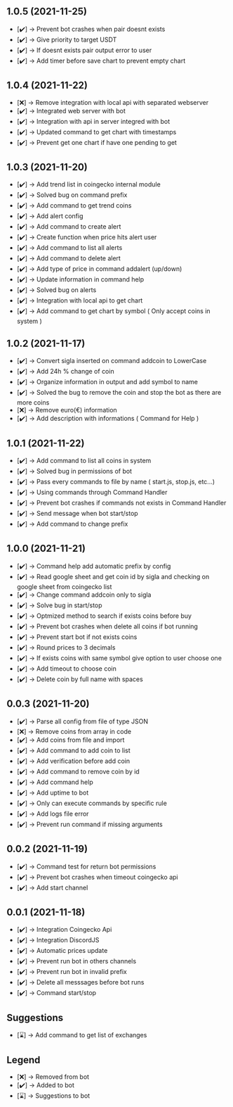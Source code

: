 ## 1.0.5 (2021-11-25)


* [✔️] -> Prevent bot crashes when pair doesnt exists
* [✔️] -> Give priority to target USDT
* [✔️] -> If doesnt exists pair output error to user
* [✔️] -> Add timer before save chart to prevent empty chart



## 1.0.4 (2021-11-22)


* [❌] -> Remove integration with local api with separated webserver
* [✔️] -> Integrated web server with bot
* [✔️] -> Integration with api in server integred with bot
* [✔️] -> Updated command to get chart with timestamps
* [✔️] -> Prevent get one chart if have one pending to get



## 1.0.3 (2021-11-20)


* [✔️] -> Add trend list in coingecko internal module
* [✔️] -> Solved bug on command prefix 
* [✔️] -> Add command to get trend coins
* [✔️] -> Add alert config
* [✔️] -> Add command to create alert
* [✔️] -> Create function when price hits alert user
* [✔️] -> Add command to list all alerts
* [✔️] -> Add command to delete alert
* [✔️] -> Add type of price in command addalert (up/down)
* [✔️] -> Update information in command help
* [✔️] -> Solved bug on alerts
* [✔️] -> Integration with local api to get chart
* [✔️] -> Add command to get chart by symbol ( Only accept coins in system )



## 1.0.2 (2021-11-17)


* [✔️] -> Convert sigla inserted on command addcoin to LowerCase
* [✔️] -> Add 24h % change of coin
* [✔️] -> Organize information in output and add symbol to name
* [✔️] -> Solved the bug to remove the coin and stop the bot as there are more coins
* [❌] -> Remove euro(€) information
* [✔️] -> Add description with informations ( Command for Help )



## 1.0.1 (2021-11-22)


* [✔️] -> Add command to list all coins in system
* [✔️] -> Solved bug in permissions of bot 
* [✔️] -> Pass every commands to file by name ( start.js, stop.js, etc...)
* [✔️] -> Using commands through Command Handler
* [✔️] -> Prevent bot crashes if commands not exists in Command Handler
* [✔️] -> Send message when bot start/stop
* [✔️] -> Add command to change prefix



## 1.0.0 (2021-11-21)


* [✔️] -> Command help add automatic prefix by config
* [✔️] -> Read google sheet and get coin id by sigla and checking on google sheet from coingecko list
* [✔️] -> Change command addcoin only to sigla
* [✔️] -> Solve bug in start/stop 
* [✔️] -> Optmized method to search if exists coins before buy
* [✔️] -> Prevent bot crashes when delete all coins if bot running
* [✔️] -> Prevent start bot if not exists coins
* [✔️] -> Round prices to 3 decimals
* [✔️] -> If exists coins with same symbol give option to user choose one
* [✔️] -> Add timeout to choose coin
* [✔️] -> Delete coin by full name with spaces



## 0.0.3 (2021-11-20)


* [✔️] -> Parse all config from file of type JSON
* [❌] -> Remove coins from array in code 
* [✔️] -> Add coins from file and import
* [✔️] -> Add command to add coin to list
* [✔️] -> Add verification before add coin
* [✔️] -> Add command to remove coin by id
* [✔️] -> Add command help
* [✔️] -> Add uptime to bot
* [✔️] -> Only can execute commands by specific rule
* [✔️] -> Add logs file error
* [✔️] -> Prevent run command if missing arguments



## 0.0.2 (2021-11-19)


* [✔️] -> Command test for return bot permissions
* [✔️] -> Prevent bot crashes when timeout coingecko api
* [✔️] -> Add start channel



## 0.0.1 (2021-11-18)


* [✔️] -> Integration Coingecko Api
* [✔️] -> Integration DiscordJS
* [✔️] -> Automatic prices update
* [✔️] -> Prevent run bot in others channels
* [✔️] -> Prevent run bot in invalid prefix
* [✔️] -> Delete all messsages before bot runs
* [✔️] -> Command start/stop



## Suggestions


* [⌛] -> Add command to get list of exchanges



## Legend


* [❌] -> Removed from bot
* [✔️] -> Added to bot
* [⌛] -> Suggestions to bot